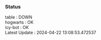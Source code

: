 ### Status


table : DOWN  
hogwarts : OK  
icy-bot : OK  
Latest Update : 2024-04-22 13:08:53.472537

